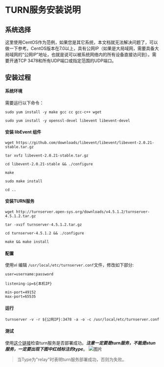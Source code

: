 # TURN服务安装说明

## 系统选择
这里使用CentOS作为范例，如果您是其它系统，本文档就无法解决问题了，可以做一下参考。CentOS版本在7.0以上，具有公网IP（如果是大局域网，需要具备大局域网的“公网IP”地址，也就是说可以被系统网络内的所有设备直接访问到）。需要开通TCP 3478和所有UDP端口或指定范围的UDP端口。

## 安装过程
#### 系统环境
需要运行以下命令：
```
sudo yum install -y make gcc cc gcc-c++ wget

sudo yum install -y openssl-devel libevent libevent-devel
```

#### 安装 libEvent 组件
```
wget https://github.com/downloads/libevent/libevent/libevent-2.0.21-stable.tar.gz

tar xvfz libevent-2.0.21-stable.tar.gz

cd libevent-2.0.21-stable && ./configure

make

sudo make install

cd ..
```

#### 安装TURN服务
```
wget http://turnserver.open-sys.org/downloads/v4.5.1.2/turnserver-4.5.1.2.tar.gz

tar -xvzf turnserver-4.5.1.2.tar.gz

cd turnserver-4.5.1.2 && ./configure

make && make install
```

#### 配置
使用vi 编辑 ```/usr/local/etc/turnserver.conf```文件，修改如下部分:
```
user=username:password

listening-ip=${本机IP}

min-port=49152
max-port=65535
```

#### 运行
```
turnserver -v -r ${公网IP}:3478 -a -o -c /usr/local/etc/turnserver.conf
```

#### 测试
使用[这个链接](https://webrtc.github.io/samples/src/content/peerconnection/trickle-ice/)检查turn服务是否部署成功。***注意一定要是turn服务，不能是stun服务，一定要出现下图中红线标注的type***。
![图片](turn_check.jpeg)

> 当Type为"relay"时表明turn服务部署成功，否则为失败。
